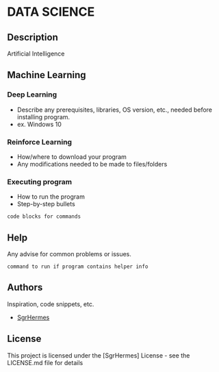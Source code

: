# DATA SCIENCE

## Description

Artificial Intelligence

## Machine Learning

### Deep Learning

* Describe any prerequisites, libraries, OS version, etc., needed before installing program.
* ex. Windows 10

### Reinforce Learning

* How/where to download your program
* Any modifications needed to be made to files/folders

### Executing program

* How to run the program
* Step-by-step bullets
```
code blocks for commands
```

## Help

Any advise for common problems or issues.
```
command to run if program contains helper info
```

## Authors

Inspiration, code snippets, etc.
* [SgrHermes](https://github.com/SgrHermes/Referance/edit/main/README.md)

## License

This project is licensed under the [SgrHermes] License - see the LICENSE.md file for details

